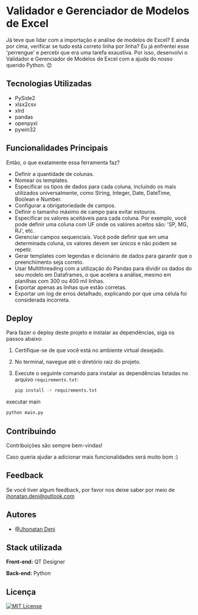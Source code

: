 # Validador e Gerenciador de Modelos de Excel

Já teve que lidar com a importação e análise de modelos de Excel? E ainda por cima, verificar se tudo está correto linha por linha? Eu já enfrentei esse 'perrengue' e percebi que era uma tarefa exaustiva. Por isso, desenvolvi o Validador e Gerenciador de Modelos de Excel com a ajuda do nosso querido Python. 😊

## Tecnologias Utilizadas

- PySide2
- xlsx2csv
- xlrd
- pandas
- openpyxl
- pywin32

## Funcionalidades Principais

Então, o que exatamente essa ferramenta faz?

- Definir a quantidade de colunas.
- Nomear os templates.
- Especificar os tipos de dados para cada coluna, incluindo os mais utilizados universalmente, como String, Integer, Date, DateTime, Boolean e Number.
- Configurar a obrigatoriedade de campos.
- Definir o tamanho máximo de campo para evitar estouros.
- Especificar os valores aceitáveis para cada coluna. Por exemplo, você pode definir uma coluna com UF onde os valores aceitos são: 'SP, MG, RJ', etc.
- Gerenciar campos sequenciais. Você pode definir que em uma determinada coluna, os valores devem ser únicos e não podem se repetir.
- Gerar templates com legendas e dicionário de dados para garantir que o preenchimento seja correto.
- Usar Multithreading com a utilização do Pandas para dividir os dados do seu modelo em Dataframes, o que acelera a análise, mesmo em planilhas com 300 ou 400 mil linhas.
- Exportar apenas as linhas que estão corretas.
- Exportar um log de erros detalhado, explicando por que uma célula foi considerada incorreta.

## Deploy

Para fazer o deploy deste projeto e instalar as dependências, siga os passos abaixo:

1. Certifique-se de que você está no ambiente virtual desejado.

2. No terminal, navegue até o diretório raiz do projeto.

3. Execute o seguinte comando para instalar as dependências listadas no arquivo `requirements.txt`:

   ```bash
   pip install -r requirements.txt
   ```


executar main
``` Python
python main.py
```

## Contribuindo

Contribuições são sempre bem-vindas!

Caso queria ajudar a adicionar mais funcionalidades será muito bom :)



## Feedback

Se você tiver algum feedback, por favor nos deixe saber por meio de jhonatan.deni@outlook.com


## Autores

- [@Jhonatan Deni](https://github.com/xjhowxjhow)


## Stack utilizada

**Front-end:** QT Designer

**Back-end:** Python 




## Licença

[![MIT License](https://img.shields.io/badge/License-MIT-green.svg)](https://choosealicense.com/licenses/mit/)

